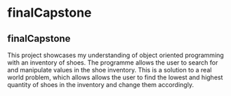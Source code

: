 # finalCapstone
## finalCapstone
This project showcases my understanding of object oriented programming with an inventory of shoes. The programme allows the user to search for and manipulate values in the shoe inventory. This is a solution to a real world problem, which allows allows the user to find the lowest and highest quantity of shoes in the inventory and change them accordingly.
